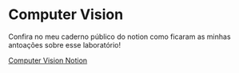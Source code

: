 # Computer Vision


Confira no meu caderno público do notion como ficaram as minhas antoações sobre esse laboratório!


[Computer Vision Notion](https://cadernos-do-yuri.notion.site/Laborat-rio-d6d122b46d9c4bf7b06932ae84935570?pvs=4)
